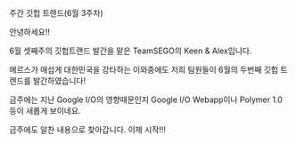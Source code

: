 주간 깃헙 트렌드(6월 3주차)

안녕하세요!!

6월 셋째주의 깃헙트랜드 발간을 맡은 TeamSEGO의 Keen & Alex입니다.

메르스가 매섭게 대한민국을 강타하는 이와중에도 저희 팀원들이 6월의 두번째 깃헙 트렌드를 발간하였습니다!

금주에는 지난 Google I/O의 영향때문인지 Google I/O Webapp이나 Polymer 1.0 등이 새롭게 보이네요.

금주에도 알찬 내용으로 찾아갑니다. 이제 시작!!!

